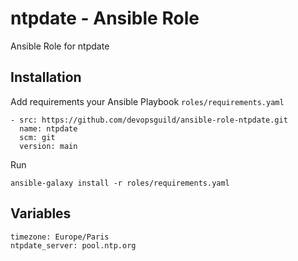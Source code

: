 ntpdate - Ansible Role
=========

Ansible Role for ntpdate

Installation
--------------

Add requirements your Ansible Playbook `roles/requirements.yaml`

    - src: https://github.com/devopsguild/ansible-role-ntpdate.git
      name: ntpdate
      scm: git
      version: main

Run

    ansible-galaxy install -r roles/requirements.yaml

Variables
--------------

    timezone: Europe/Paris
    ntpdate_server: pool.ntp.org

